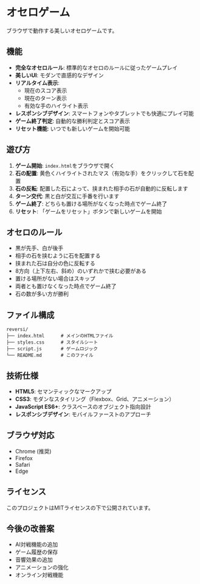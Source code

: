 # オセロゲーム

ブラウザで動作する美しいオセロゲームです。

## 機能

- **完全なオセロルール**: 標準的なオセロのルールに従ったゲームプレイ
- **美しいUI**: モダンで直感的なデザイン
- **リアルタイム表示**: 
  - 現在のスコア表示
  - 現在のターン表示
  - 有効な手のハイライト表示
- **レスポンシブデザイン**: スマートフォンやタブレットでも快適にプレイ可能
- **ゲーム終了判定**: 自動的な勝利判定とスコア表示
- **リセット機能**: いつでも新しいゲームを開始可能

## 遊び方

1. **ゲーム開始**: `index.html`をブラウザで開く
2. **石の配置**: 黄色くハイライトされたマス（有効な手）をクリックして石を配置
3. **石の反転**: 配置した石によって、挟まれた相手の石が自動的に反転します
4. **ターン交代**: 黒と白が交互に手番を行います
5. **ゲーム終了**: どちらも置ける場所がなくなった時点でゲーム終了
6. **リセット**: 「ゲームをリセット」ボタンで新しいゲームを開始

## オセロのルール

- 黒が先手、白が後手
- 相手の石を挟むように石を配置する
- 挟まれた石は自分の色に反転する
- 8方向（上下左右、斜め）のいずれかで挟む必要がある
- 置ける場所がない場合はスキップ
- 両者とも置けなくなった時点でゲーム終了
- 石の数が多い方が勝利

## ファイル構成

```
reversi/
├── index.html      # メインのHTMLファイル
├── styles.css      # スタイルシート
├── script.js       # ゲームロジック
└── README.md       # このファイル
```

## 技術仕様

- **HTML5**: セマンティックなマークアップ
- **CSS3**: モダンなスタイリング（Flexbox、Grid、アニメーション）
- **JavaScript ES6+**: クラスベースのオブジェクト指向設計
- **レスポンシブデザイン**: モバイルファーストのアプローチ

## ブラウザ対応

- Chrome (推奨)
- Firefox
- Safari
- Edge

## ライセンス

このプロジェクトはMITライセンスの下で公開されています。

## 今後の改善案

- AI対戦機能の追加
- ゲーム履歴の保存
- 音響効果の追加
- アニメーションの強化
- オンライン対戦機能 